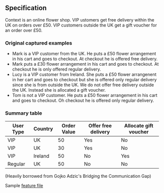 ## Specification

Context is an online flower shop. VIP ustomers get free delivery within the UK on orders over £50. VIP customers outside the UK get a gift voucher for an order over £50. 

### Original captured examples

* Mark is a VIP customer from the UK. He puts a £50 flower arrangement in his cart and goes to checkout. At checkout he is offered free delivery.
* Mark puts a £30 flower arrangement in his cart and goes to checkout. At checkout he is only offered regular delivery.
* Lucy is a VIP customer from Ireland. She puts a £50 flower arrangenent in her cart and goes to checkout but she is offered only regular delivery since she is from outside the UK. We do not offer free delivery outside the UK. Instead she is allocated a gift voucher.
* Tom is not a VIP customer. He puts a £50 flower arrangement in his cart and goes to checkout. Oh checkout he is offered only regular delivery. 


### Summary table

User Type   | Country | Order Value | Offer free delivery | Allocate gift voucher
------------|---------|-------------|-----------------|------------
VIP         | UK      | 50          | Yes        | No 
VIP         | UK      | 30          | Yes        | No 
VIP         | Ireland | 50          | No         | Yes
Regular     | UK      | 50          | No         | No

(Heavily borrowed from Gojko Adzic's Bridging the Communication Gap) 

Sample [feature file](../blob/master/online_flower_delivery.feature)
